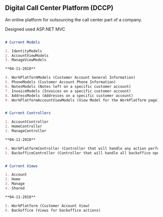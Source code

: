 ## Digital Call Center Platform (DCCP)

An online platform for outsourcing the call center part of a company.

Designed used ASP.NET MVC

```markdown

# Current Models

1. IdentityModels
2. AccountViewModels
3. ManageViewModels

**04-11-2018**

4. WorkPlatformModels (Customer Account General Information)
5. PhoneModels (Customer Account Phone Information)
6. NotesModels (Notes left on a specific customer account)
7. InvoiceModels (Invoices on a specific customer account)
8. AddressModels (Addresses on a specific customer account)
9. WorkPlatformAccountViewModels (View Model for the WorkPlatform page)

```

```markdown

# Current Controllers

1. AccountController
2. HomeController
3. ManageController

**04-11-2018**

4. WorkPlatformController (Controller that will handle any action performed on a specific customer account)
5. BackofficeController (Controller that will handle all backoffice operation like Add accounts, post trust and post payment requests)

```


```markdown

# Current Views

1. Account
2. Home
3. Manage
4. Shared

**04-11-2018**

5. WorkPlatform (Customer Account View)
6. Backoffice (Views for backoffice actions)

```

